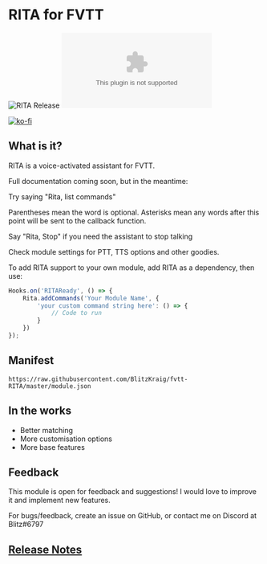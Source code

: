 # RITA for FVTT

![RITA Release](https://github.com/BlitzKraig/fvtt-RITA/workflows/RITA%20Release/badge.svg)
![Latest Release Download Count](https://img.shields.io/github/downloads/BlitzKraig/fvtt-RITA/latest/rita-release.zip)

[![ko-fi](https://www.ko-fi.com/img/githubbutton_sm.svg)](https://ko-fi.com/Q5Q01YIEJ)

## What is it?

RITA is a voice-activated assistant for FVTT.

Full documentation coming soon, but in the meantime:

Try saying "Rita, list commands"

Parentheses mean the word is optional. Asterisks mean any words after this point will be sent to the callback function.

Say "Rita, Stop" if you need the assistant to stop talking

Check module settings for PTT, TTS options and other goodies.

To add RITA support to your own module, add RITA as a dependency, then use:

```javascript
Hooks.on('RITAReady', () => {
    Rita.addCommands('Your Module Name', {
        'your custom command string here': () => {
            // Code to run
        }
    })
});
```

## Manifest

`https://raw.githubusercontent.com/BlitzKraig/fvtt-RITA/master/module.json`

## In the works

* Better matching
* More customisation options
* More base features

## Feedback

This module is open for feedback and suggestions! I would love to improve it and implement new features.

For bugs/feedback, create an issue on GitHub, or contact me on Discord at Blitz#6797

## [Release Notes](./CHANGELOG.md)
